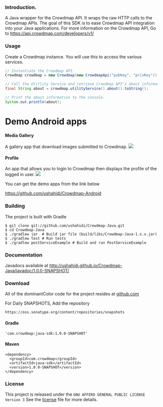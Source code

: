 ### Introduction.
A Java wrapper for the Crowdmap API. It wraps the raw HTTP calls to the Crowdmap APIs. The goal of
this SDK is to ease Crowdmap API integration into your Java applications. For more information on the
Crowdmap API, Go to https://api.crowdmap.com/developers/v1/

### Usage

Create a Crowdmap instance. You will use this to access the various services.

```java
// Instantiate the Crowdmap API.
Crowdmap crowdmap = new Crowdmap(new CrowdmapApi("pubKey", "privKey"));

// Call the Utitlity Service and retrieve Crowdmap API's about information.
final String about = crowdmap.utilityService().about().toString();

// Print the about information to the console.
System.out.println(about);
```

Demo Android apps
=================
#### Media Gallery
A gallery app that download images submitted to Crowdmap.
![](https://raw.github.com/ushahidi/Crowdmap-Android/master/screenshots/nexu4_landscape_framed.png)


#### Profile
An app that allows you to login to Crowdmap then displays the profile of the logged in user.
![](https://raw.github.com/ushahidi/Crowdmap-Android/master/screenshots/profile_framed.png)

You can get the demo apps from the link below

https://github.com/ushahidi/Crowdmap-Android


### Building
The project is built with Gradle

```
$ git clone git://github.com/ushahidi/Crowdmap-Java.git
$ cd Crowdmap-Java
$ ./gradlew jar  # Build jar file (build/libs/Crowdmap-Java-1.x.x.jar)
$ ./gradlew test # Run tests
$ ./gradlew postServiceExample # Build and run PostServiceExample
```
### Documentation
Javadocs available at http://ushahidi.github.io/Crowdmap-Java/javadoc/1.0.0-SNAPSHOT/


### Download
All of the dominantColor code for the project resides at [github.com][1]

For Daily SNAPSHOTS, Add the repository

`https://oss.sonatype.org/content/repositories/snapshots`

#### Gradle
```
'com.crowdmap:java-sdk:1.0.0-SNAPSHOT'
```

#### Maven
```
<dependency>
  <groupId>com.crowdmap</groupId>
  <artifactId>java-sdk</artifactId>
  <version>1.0.0-SNAPSHOT</version>
</dependency>

```

### License
This project is released under the `GNU AFFERO GENERAL PUBLIC LICENSE Version 3`
See the [license][2] file for more details.

[1]: https://github.com/ushahidi/Crowdmap-Java/
[2]: https://github.com/ushahidi/Crowdmap-Java/blob/master/LICENSE
